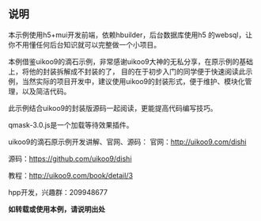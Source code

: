 ## 说明

本示例使用h5+mui开发前端，依赖hbuilder，后台数据库使用h5 的websql，让你不用懂任何后台知识就可以完整做一个小项目。

本例借鉴uikoo9的滴石示例，非常感谢uikoo9大神的无私分享，在原示例的基础上，将他的封装拆解成不封装的了，
目的在于初步入门的同学便于快速阅读此示例，当然实际的项目开发中，建议使用uikoo9的封装形式，便于维护、模块化管理，以及简洁代码。

此示例结合uikoo9的封装版源码一起阅读，更能提高代码编写技巧。

qmask-3.0.js是一个加载等待效果插件。

uikoo9的滴石原示例开发讲解、官网、源码：
官网：http://uikoo9.com/dishi

源码：https://github.com/uikoo9/dishi

教程：http://uikoo9.com/book/detail/3

hpp开发，兴趣群：209948677


**如转载或使用本例，请说明出处**
